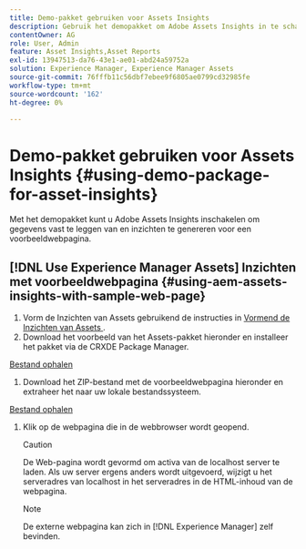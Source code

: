 ```yaml
---
title: Demo-pakket gebruiken voor Assets Insights
description: Gebruik het demopakket om Adobe Assets Insights in te schakelen voor het vastleggen van gegevens van en het genereren van inzichten voor een webpagina.
contentOwner: AG
role: User, Admin
feature: Asset Insights,Asset Reports
exl-id: 13947513-da76-43e1-ae01-abd24a59752a
solution: Experience Manager, Experience Manager Assets
source-git-commit: 76fffb11c56dbf7ebee9f6805ae0799cd32985fe
workflow-type: tm+mt
source-wordcount: '162'
ht-degree: 0%

---
```


# Demo-pakket gebruiken voor Assets Insights {#using-demo-package-for-asset-insights}

Met het demopakket kunt u Adobe Assets Insights inschakelen om gegevens vast te leggen van en inzichten te genereren voor een voorbeeldwebpagina.

## [!DNL Use Experience Manager Assets] Inzichten met voorbeeldwebpagina  {#using-aem-assets-insights-with-sample-web-page}

1. Vorm de Inzichten van Assets gebruikend de instructies in [ Vormend de Inzichten van Assets ](configure-asset-insights.md).
1. Download het voorbeeld van het Assets-pakket hieronder en installeer het pakket via de CRXDE Package Manager.

[Bestand ophalen](assets/insightsdemo.zip)

1. Download het ZIP-bestand met de voorbeeldwebpagina hieronder en extraheer het naar uw lokale bestandssysteem.

[Bestand ophalen](assets/demosite.zip)

1. Klik op de webpagina die in de webbrowser wordt geopend.

   >[!CAUTION]
   >
   >De Web-pagina wordt gevormd om activa van de localhost server te laden. Als uw server ergens anders wordt uitgevoerd, wijzigt u het serveradres van localhost in het serveradres in de HTML-inhoud van de webpagina.

   >[!NOTE]
   >
   >De externe webpagina kan zich in [!DNL Experience Manager] zelf bevinden.
